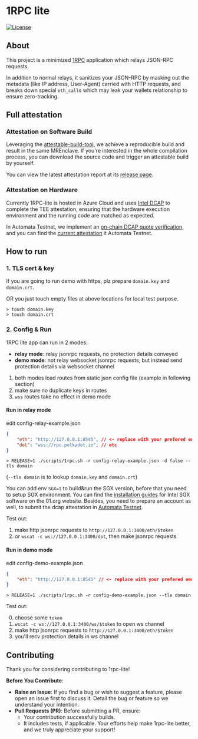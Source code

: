# 1RPC lite

[![License](https://img.shields.io/badge/license-Apache2-green.svg)](LICENSE)

## About

This project is a minimized [1RPC](https://docs.1rpc.io) application which relays JSON-RPC requests.

In addition to normal relays, it sanitizes your JSON-RPC by masking out the metadata (like IP address, User-Agent) carried with HTTP requests, and breaks down special `eth_call`s which may leak your wallets relationship to ensure zero-tracking.

## Full attestation

### Attestation on Software Build

Leveraging the [attestable-build-tool](https://github.com/automata-network/attestable-build-tool), we achieve a reproducible build and result in the same MREnclave. If you're interested in the whole compilation process, you can download the source code and trigger an attestable build by yourself.

You can view the latest attestation report at its [release page](https://github.com/automata-network/1rpc-lite/releases).

### Attestation on Hardware

Currently 1RPC-lite is hosted in Azure Cloud and uses [Intel DCAP](https://github.com/intel/SGXDataCenterAttestationPrimitives) to complete the TEE attestation, ensuring that the hardware execution environment and the running code are matched as expected.

In Automata Testnet, we implement an [on-chain DCAP quote verification](https://explorer.ata.network/address/0xF470A9ac6e5DcCbfBC45656459fFA2A3F10b471c), and you can find the [current attestation](https://explorer.ata.network/tx/0xd703f17ad48f6538750ba1f8f495db064de9460e3969444904d820da7e41192f) it Automata Testnet.

## How to run

### 1. TLS cert & key

If you are going to run demo with https, plz prepare `domain.key` and `domain.crt`.

OR you just touch empty files at above locations for local test purpose.

```
> touch domain.key
> touch domain.crt
```

### 2. Config & Run

1RPC lite app can run in 2 modes:
* **relay mode**: relay jsonrpc requests, no protection details conveyed
* **demo mode**: not relay websocket jsonrpc requests, but instead send protection details via websocket channel

1. both modes load routes from static json config file (example in following section)
2. make sure no duplicate keys in routes
3. `wss` routes take no effect in demo mode

#### Run in relay mode

edit config-relay-example.json
```json
{
    "eth": "http://127.0.0.1:8545", // <- replace with your prefered endpoint
    "dot": "wss://rpc.polkadot.io", // etc
}
```

```
> RELEASE=1 ./scripts/1rpc.sh -r config-relay-example.json -d false --tls domain
```

(`--tls domain` is to lookup `domain.key` and `domain.crt`)

You can add env `SGX=1` to build&run the SGX version, before that you need to setup SGX
environment. You can find the [installation guides](https://download.01.org/intel-sgx/sgx-linux/2.9/docs/)
for Intel SGX software on the 01.org website. Besides, you need to prepare an account as well, to submit the dcap attestation in [Automata Testnet](https://docs.ata.network/protocol/testnet).

Test out:
1. make http jsonrpc requests to `http://127.0.0.1:3400/eth/$token`
2. or `wscat -c ws://127.0.0.1:3400/dot`, then make jsonrpc requests

#### Run in demo mode

edit config-demo-example.json
```json
{
    "eth": "http://127.0.0.1:8545" // <- replace with your prefered endpoint
}
```


```
> RELEASE=1 ./scripts/1rpc.sh -r config-demo-example.json --tls domain
```

Test out:

0. choose some `token`
1. `wscat -c ws://127.0.0.1:3400/ws/$token` to open ws channel
2. make http jsonrpc requests to `http://127.0.0.1:3400/eth/$token`
3. you'll recv protection details in ws channel

## Contributing

Thank you for considering contributing to 1rpc-lite!

**Before You Contribute**:
* **Raise an Issue**: If you find a bug or wish to suggest a feature, please open an issue first to discuss it. Detail the bug or feature so we understand your intention.  
* **Pull Requests (PR)**: Before submitting a PR, ensure:  
    * Your contribution successfully builds.
    * It includes tests, if applicable.
Your efforts help make 1rpc-lite better, and we truly appreciate your support!
